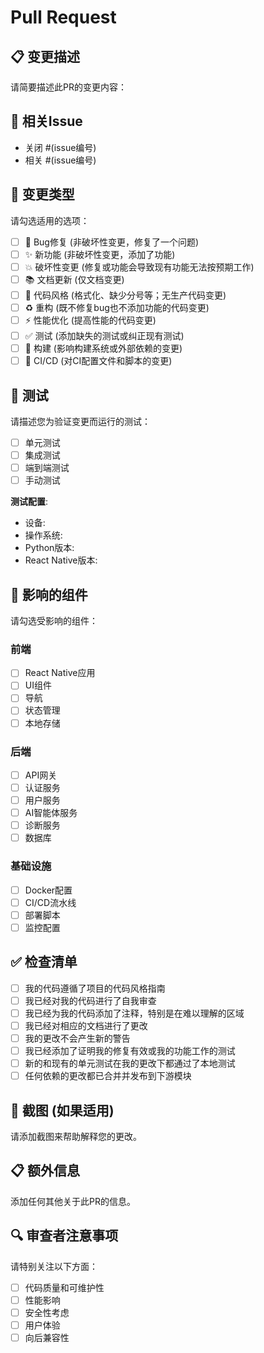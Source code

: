 # Pull Request

## 📋 变更描述

请简要描述此PR的变更内容：

## 🔗 相关Issue

- 关闭 #(issue编号)
- 相关 #(issue编号)

## 📝 变更类型

请勾选适用的选项：

- [ ] 🐛 Bug修复 (非破坏性变更，修复了一个问题)
- [ ] ✨ 新功能 (非破坏性变更，添加了功能)
- [ ] 💥 破坏性变更 (修复或功能会导致现有功能无法按预期工作)
- [ ] 📚 文档更新 (仅文档变更)
- [ ] 🎨 代码风格 (格式化、缺少分号等；无生产代码变更)
- [ ] ♻️ 重构 (既不修复bug也不添加功能的代码变更)
- [ ] ⚡ 性能优化 (提高性能的代码变更)
- [ ] ✅ 测试 (添加缺失的测试或纠正现有测试)
- [ ] 🔧 构建 (影响构建系统或外部依赖的变更)
- [ ] 👷 CI/CD (对CI配置文件和脚本的变更)

## 🧪 测试

请描述您为验证变更而运行的测试：

- [ ] 单元测试
- [ ] 集成测试
- [ ] 端到端测试
- [ ] 手动测试

**测试配置**:
- 设备: 
- 操作系统: 
- Python版本: 
- React Native版本: 

## 📱 影响的组件

请勾选受影响的组件：

### 前端
- [ ] React Native应用
- [ ] UI组件
- [ ] 导航
- [ ] 状态管理
- [ ] 本地存储

### 后端
- [ ] API网关
- [ ] 认证服务
- [ ] 用户服务
- [ ] AI智能体服务
- [ ] 诊断服务
- [ ] 数据库

### 基础设施
- [ ] Docker配置
- [ ] CI/CD流水线
- [ ] 部署脚本
- [ ] 监控配置

## ✅ 检查清单

- [ ] 我的代码遵循了项目的代码风格指南
- [ ] 我已经对我的代码进行了自我审查
- [ ] 我已经为我的代码添加了注释，特别是在难以理解的区域
- [ ] 我已经对相应的文档进行了更改
- [ ] 我的更改不会产生新的警告
- [ ] 我已经添加了证明我的修复有效或我的功能工作的测试
- [ ] 新的和现有的单元测试在我的更改下都通过了本地测试
- [ ] 任何依赖的更改都已合并并发布到下游模块

## 📸 截图 (如果适用)

请添加截图来帮助解释您的更改。

## 📋 额外信息

添加任何其他关于此PR的信息。

## 🔍 审查者注意事项

请特别关注以下方面：
- [ ] 代码质量和可维护性
- [ ] 性能影响
- [ ] 安全性考虑
- [ ] 用户体验
- [ ] 向后兼容性 